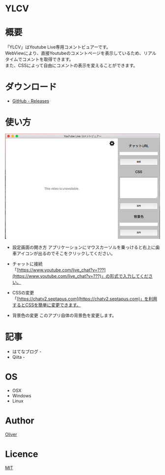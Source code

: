 # YLCV 

# 概要
「YLCV」はYoutube Live専用コメントビュアーです。  
WebViewにより、直接Youtubeのコメントページを表示しているため、リアルタイムでコメントを取得できます。  
また、CSSによって自由にコメントの表示を変えることができます。  

# ダウンロード
  - [GitHub - Releases](https://github.com/minakawa-daiki/YLCV/releases/tag/v0.1.0)

# 使い方
![madoka_player](./image/YLCV_main.png)

  - 設定画面の開き方
    アプリケーションにマウスカーソルを乗っけると右上に歯車アイコンが出るのでそこをクリックしてください。

  - チャットに接続  
    「[https://www.youtube.com/live_chat?v=???](https://www.youtube.com/live_chat?v=???)」の形式で入力してください。
    
  - CSSの変更  
    「[https://chatv2.septapus.com](https://chatv2.septapus.com)」を利用するとCSSを簡単に変更できます。
    
  - 背景色の変更
    このアプリ自体の背景色を変更します。

# 記事
  - はてなブログ -  
  - Qiita - 

# OS
  - OSX
  - Windows
  - Linux

# Author
[Oliver](https://minakawadaiki.com)

# Licence
[MIT](./LICENSE)



